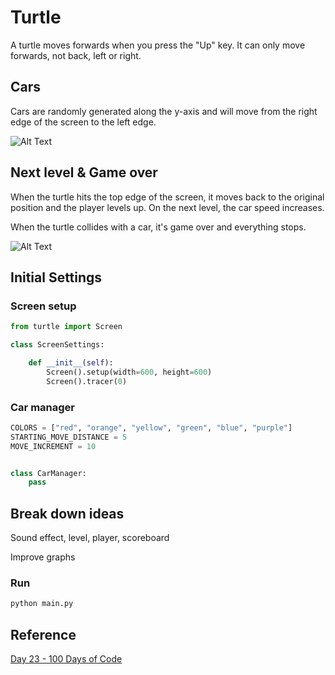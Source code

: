 # Turtle

A turtle moves forwards when you press the "Up" key. It can only move forwards, not back, left or right.

## Cars

Cars are randomly generated along the y-axis and will move from the right edge of the screen to the left edge.


![Alt Text](https://media.giphy.com/media/UTOLFmvXw7Efpq93KA/giphy.gif)

## Next level & Game over

When the turtle hits the top edge of the screen, it moves back to the original position and the player levels up. On the next level, the car speed increases.

When the turtle collides with a car, it's game over and everything stops.

![Alt Text](https://media.giphy.com/media/tM4elLkYNrMrtXQuB6/giphy.gif)


## Initial Settings
### Screen setup
```python
from turtle import Screen

class ScreenSettings:

    def __init__(self):
        Screen().setup(width=600, height=600)
        Screen().tracer(0)
```
### Car manager

```python
COLORS = ["red", "orange", "yellow", "green", "blue", "purple"]
STARTING_MOVE_DISTANCE = 5
MOVE_INCREMENT = 10


class CarManager:
    pass
```

## Break down ideas
Sound effect, level, player, scoreboard

Improve graphs

### Run
```bash
python main.py
```

## Reference
[Day 23 - 100 Days of Code](https://www.udemy.com/course/100-days-of-code/learn/lecture/20343209#overview)